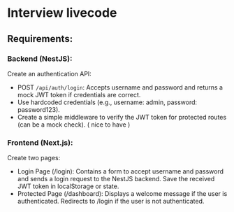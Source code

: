 # Interview livecode
## Requirements:
### Backend (NestJS):
Create an authentication API:
 - POST `/api/auth/login`: Accepts username and password and returns a mock JWT token if credentials are correct.
 - Use hardcoded credentials (e.g., username: admin, password: password123).
 - Create a simple middleware to verify the JWT token for protected routes (can be a mock check). ( nice to have )
### Frontend (Next.js):
Create two pages:
 - Login Page (/login): Contains a form to accept username and password and sends a login request to the NestJS backend. Save the received JWT token in localStorage or state.
 - Protected Page (/dashboard): Displays a welcome message if the user is authenticated. Redirects to /login if the user is not authenticated.
